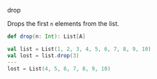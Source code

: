 drop

Drops the first `n` elements from the list.

```scala
def drop(n: Int): List[A]
```

```scala
val list = List(1, 2, 3, 4, 5, 6, 7, 8, 9, 10)
val lost = list.drop(3)
---
lost = List(4, 5, 6, 7, 8, 9, 10)
```
